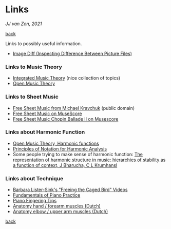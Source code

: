 Links
=====

*JJ van Zon, 2021*

[back](./README.md)

Links to possibly useful information.

- <a href="https://online-image-comparison.com" target="_blank" rel="noopener noreferrer">Image Diff (Inspecting Difference Between Picture Files)</a>

### Links to Music Theory

- <a href="https://intmus.github.io/inttheory21-22/" target="_blank" rel="noopener noreferrer">Integrated Music Theory</a> (nice collection of topics)
- <a href="http://openmusictheory.com" target="_blank" rel="noopener noreferrer">Open Music Theory</a>

### Links to Sheet Music

- <a href="https://michaelkravchuk.com/free-sheet-music/" target="_blank" rel="noopener noreferrer">Free Sheet Music from Michael Kravchuk</a> (public domain)
- <a href="https://musescore.com/" target="_blank" rel="noopener noreferrer">Free Sheet Music on MuseScore</a>
- <a href="https://musescore.com/hmscomp/chopin-ballade-no-2-piano-solo" target="_blank" rel="noopener noreferrer">Free Sheet Music Chopin Ballade Ⅱ on Musescore</a>

### Links about Harmonic Function

- <a href="http://openmusictheory.com/harmonicFunctions.html" target="_blank" rel="noopener noreferrer">Open Music Theory, Harmonic functions</a>
- <a href="https://www.brianedwardjarvis.com/TheoryTopics/notation_principles_harmonic_analysis.html" target="_blank" rel="noopener noreferrer">Principles of Notation for Harmonic Analysis</a>
- Some people trying to make sense of harmonic function: <a href="http://music.psych.cornell.edu/articles/tonality/HierarchicalRepresentationOfHarmonicStructure.pdf" target="_blank" rel="noopener noreferrer">The representation of harmonic structure in music: hierarchies of stability as a function of context, J Bharucha, C L Krumhansl</a>

### Links about Technique

- <a href="https://www.youtube.com/user/BarbaraListerSink/videos" target="_blank" rel="noopener noreferrer">Barbara Lister-Sink's "Freeing the Caged Bird" Videos</a>
- <a href="https://fundamentals-of-piano-practice.readthedocs.io/chapter1/index.html" target="_blank" rel="noopener noreferrer">Fundamentals of Piano Practice</a>
- <a href="https://www.onlinepianocoach.com/piano-fingering.html" target="_blank" rel="noopener noreferrer">Piano Fingering Tips</a>
- <a href="https://wetenschap.infonu.nl/anatomie/89015-anatomie-spieren-en-functies-van-de-hand-en-onderarm.html" target="_blank" rel="noopener noreferrer">Anatomy hand / forearm muscles (Dutch)</a>
- <a href="https://wetenschap.infonu.nl/anatomie/89039-anatomie-spieren-en-functies-van-de-elleboog-en-bovenarm.html" target="_blank" rel="noopener noreferrer">Anatomy elbow / upper arm muscles (Dutch)</a>

[back](./README.md)